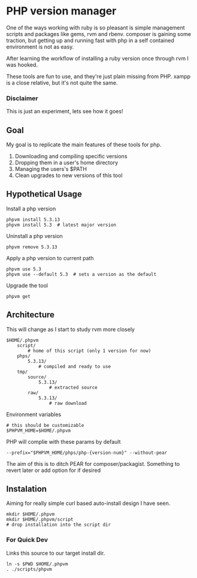 PHP version manager
===================

One of the ways working with ruby is so pleasant is simple management scripts
and packages like gems, rvm and rbenv. composer is gaining some traction, but
getting up and running fast with php in a self contained environment is not as easy.

After learning the workflow of installing a ruby version once through rvm I was hooked.

These tools are fun to use, and they're just plain missing from PHP.
xampp is a close relative, but it's not quite the same.

### Disclaimer

This is just an experiment, lets see how it goes!

Goal
----

My goal is to replicate the main features of these tools for php.

1. Downloading and compiling specific versions
2. Dropping them in a user's home directory
3. Managing the users's $PATH
4. Clean upgrades to new versions of this tool

Hypothetical Usage
------------------

Install a php version

    phpvm install 5.3.13
    phpvm install 5.3  # latest major version

Uninstall a php version

    phpvm remove 5.3.13

Apply a php version to current path

    phpvm use 5.3
    phpvm use --default 5.3  # sets a version as the default

Upgrade the tool

    phpvm get


Architecture
------------

This will change as I start to study rvm more closely

    $HOME/.phpvm
        script/
            # home of this script (only 1 version for now)
        phps/
            5.3.13/
                # compiled and ready to use
        tmp/
            source/
                5.3.13/
                    # extracted source
            raw/
                5.3.13/
                    # raw download

Environment variables

    # this should be customizable
    $PHPVM_HOME=$HOME/.phpvm

PHP will complie with these params by default

    --prefix="$PHPVM_HOME/phps/php-{version-num}" --without-pear

The aim of this is to ditch PEAR for composer/packagist. Something to revert later or add option for if desired

Instalation
-----------

Aiming for really simple curl based auto-install design I have seen.

    mkdir $HOME/.phpvm
    mkdir $HOME/.phpvm/script
    # drop installation into the script dir

### For Quick Dev

Links this source to our target install dir.

    ln -s $PWD $HOME/.phpvm
    . ./scripts/phpvm
